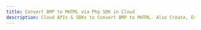 ---title: Convert BMP to MHTML via Php SDK in Clouddescription: Cloud APIs & SDKs to Convert BMP to MHTML. Also Create, Edit & Render Microsoft Word & OpenOffice documents in the Cloud.---